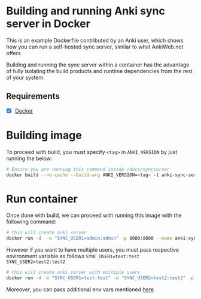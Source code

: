 # Building and running Anki sync server in Docker

This is an example Dockerfile contributed by an Anki user, which shows how you can run a self-hosted sync server,
similar to what AnkiWeb.net offers

Building and running the sync server within a container has the advantage of fully isolating
the build products and runtime dependencies from the rest of your system.

## Requirements

- [x] [Docker](https://docs.docker.com/get-started/)

# Building image

To proceed with build, you must specify `<tag>` in `ANKI_VERSION` by just running the below:

```bash
# Ensure you are running this command inside /docs/syncserver
docker build --no-cache --build-arg ANKI_VERSION=<tag> -t anki-sync-server .
```

# Run container

Once done with build, we can proceed with running this image with the following command:

```bash
# this will create anki server
docker run -d  -e "SYNC_USER1=admin:admin" -p 8080:8080 --name anki-sync-server anki-sync-server
```

However if you want to have multiple users, you must pass respective environment variable as follows `SYNC_USER1=test:test SYNC_USER2=test2:test2`

```bash
# this will create anki server with multiple users
docker run -d -e "SYNC_USER1=test:test" -e "SYNC_USER2=test2:test2" -p 8080:8080 --name anki-sync-server anki-sync-server
```

Moreover, you can pass additional env vars mentioned [here](https://docs.ankiweb.net/sync-server.html)
